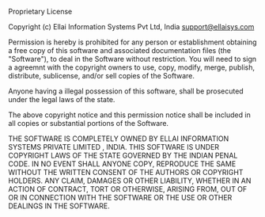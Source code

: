Proprietary License

Copyright (c) Ellai Information Systems Pvt Ltd, India <support@ellaisys.com>

Permission is hereby is prohibited for any person or establishment obtaining a 
free copy of this software and associated documentation files (the "Software"), 
to deal in the Software without restriction. You will need to sign a agreemnt 
with the copyright owners to use, copy, modify, merge, publish, distribute, 
sublicense, and/or sell copies of the Software. 

Anyone having a illegal possession of this software, shall be prosecuted under
the legal laws of the state. 

The above copyright notice and this permission notice shall be included in all
copies or substantial portions of the Software.

THE SOFTWARE IS COMPLETELY OWNED BY ELLAI INFORMATION SYSTEMS PRIVATE LIMITED
, INDIA. THIS SOFTWARE IS UNDER COPYRIGHT LAWS OF THE STATE GOVERNED BY THE
INDIAN PENAL CODE. IN NO EVENT SHALL ANYONE COPY, REPRODUCE THE SAME WITHOUT 
THE WRITTEN CONSENT OF THE AUTHORS OR COPYRIGHT HOLDERS. ANY CLAIM, DAMAGES OR 
OTHER LIABILITY, WHETHER IN AN ACTION OF CONTRACT, TORT OR OTHERWISE, ARISING FROM,
OUT OF OR IN CONNECTION WITH THE SOFTWARE OR THE USE OR OTHER DEALINGS IN THE
SOFTWARE.